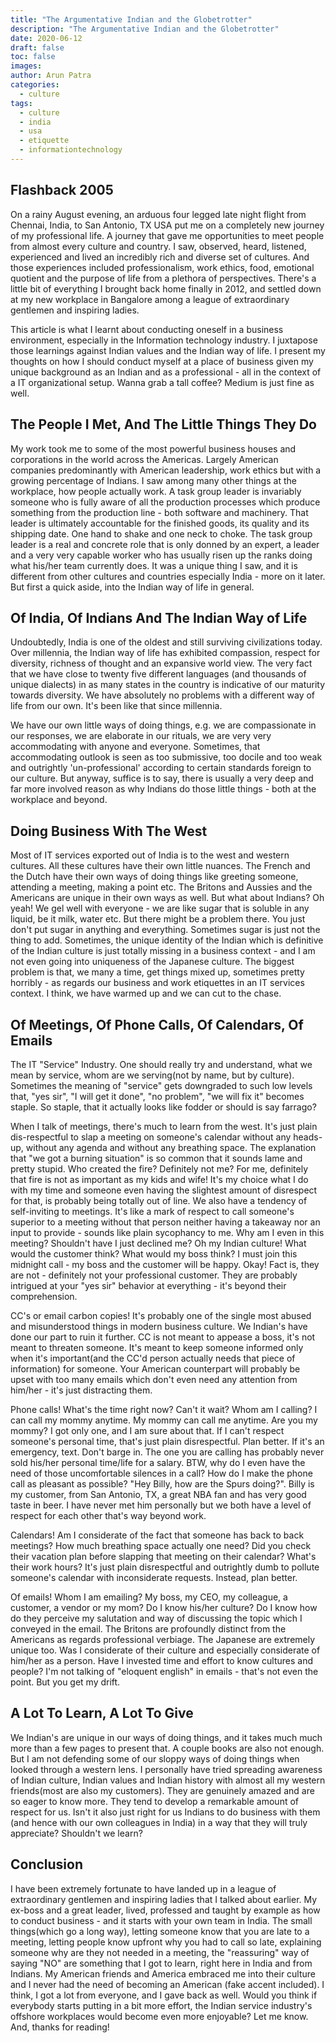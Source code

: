 ```yaml
---
title: "The Argumentative Indian and the Globetrotter"
description: "The Argumentative Indian and the Globetrotter"
date: 2020-06-12
draft: false
toc: false
images:
author: Arun Patra
categories:
  - culture
tags: 
  - culture
  - india
  - usa
  - etiquette
  - informationtechnology
---
```


## Flashback 2005

On a rainy August evening, an arduous four legged late night flight from Chennai, India, to San Antonio, TX USA put me on a completely new journey of my professional life. A journey that gave me opportunities to meet people from almost every culture and country. I saw, observed, heard, listened, experienced and lived an incredibly rich and diverse set of cultures. And those experiences included professionalism, work ethics, food, emotional quotient and the purpose of life from a plethora of perspectives. There's a little bit of everything I brought back home finally in 2012, and settled down at my new workplace in Bangalore among a league of extraordinary gentlemen and inspiring ladies. 

This article is what I learnt about conducting oneself in a business environment, especially in the Information technology industry. I juxtapose those learnings against Indian values and the Indian way of life. I present my thoughts on how I should conduct myself at a place of business given my unique background as an Indian and as a professional - all in the context of a IT organizational setup. Wanna grab a tall coffee? Medium is just fine as well.

## The People I Met, And The Little Things They Do

My work took me to some of the most powerful business houses and corporations in the world across the Americas. Largely American companies predominantly with American leadership, work ethics but with a growing percentage of Indians. I saw among many other things at the workplace, how people actually work. A task group leader is invariably someone who is fully aware of all the production processes which produce something from the production line - both software and machinery. That leader is ultimately accountable for the finished goods, its quality and its shipping date. One hand to shake and one neck to choke. The task group leader is a real and concrete role that is only donned by an expert, a leader and a very very capable worker who has usually risen up the ranks doing what his/her team currently does. It was a unique thing I saw, and it is different from other cultures and countries especially India - more on it later. But first a quick aside, into the Indian way of life in general.

## Of India, Of Indians And The Indian Way of Life

Undoubtedly, India is one of the oldest and still surviving civilizations today. Over millennia, the Indian way of life has exhibited compassion, respect for diversity, richness of thought and an expansive world view. The very fact that we have close to twenty five different languages (and thousands of unique dialects) in as many states in the country is indicative of our maturity towards diversity. We have absolutely no problems with a different way of life from our own. It's been like that since millennia. 

We have our own little ways of doing things, e.g. we are compassionate in our responses, we are elaborate in our rituals, we are very very accommodating with anyone and everyone. Sometimes, that accommodating outlook is seen as too submissive, too docile and too weak and outrightly 'un-professional' according to certain standards foreign to our culture. But anyway, suffice is to say, there is usually a very deep and far more involved reason as why Indians do those little things - both at the workplace and beyond.

## Doing Business With The West

Most of IT services exported out of India is to the west and western cultures. All these cultures have their own little nuances. The French and the Dutch have their own ways of doing things like greeting someone, attending a meeting, making a point etc. The Britons and Aussies and the Americans are unique in their own ways as well. But what about Indians? Oh yeah! We gel well with everyone - we are like sugar that is soluble in any liquid, be it milk, water etc. But there might be a problem there. You just don't put sugar in anything and everything. Sometimes sugar is just not the thing to add. Sometimes, the unique identity of the Indian which is definitive of the Indian culture is just totally missing in a business context - and I am not even going into uniqueness of the Japanese culture. The biggest problem is that, we many a time, get things mixed up, sometimes pretty horribly - as regards our business and work etiquettes in an IT services context. I think, we have warmed up and we can cut to the chase.

## Of Meetings, Of Phone Calls, Of Calendars, Of Emails

The IT "Service" Industry. One should really try and understand, what we mean by service, whom are we serving(not by name, but by culture). Sometimes the meaning of "service" gets downgraded to such low levels that, "yes sir", "I will get it done", "no problem", "we will fix it" becomes staple. So staple, that it actually looks like fodder or should is say farrago?

When I talk of meetings, there's much to learn from the west. It's just plain dis-respectful to slap a meeting on someone's calendar without any heads-up, without any agenda and without any breathing space. The explanation that "we got a burning situation" is so common that it sounds lame and pretty stupid. Who created the fire? Definitely not me? For me, definitely that fire is not as important as my kids and wife! It's my choice what I do with my time and someone even having the slightest amount of disrespect for that, is probably being totally out of line. We also have a tendency of self-inviting to meetings. It's like a mark of respect to call someone's superior to a meeting without that person neither having a takeaway nor an input to provide - sounds like plain sycophancy to me. Why am I even in this meeting? Shouldn't have I just declined me? Oh my Indian culture! What would the customer think? What would my boss think? I must join this midnight call - my boss and the customer will be happy. Okay! Fact is, they are not - definitely not your professional customer. They are probably intrigued at your "yes sir" behavior at everything - it's beyond their comprehension.

CC's or email carbon copies! It's probably one of the single most abused and misunderstood things in modern business culture. We Indian's have done our part to ruin it further. CC is not meant to appease a boss, it's not meant to threaten someone. It's meant to keep someone informed only when it's important(and the CC'd person actually needs that piece of information) for someone. Your American counterpart will probably be upset with too many emails which don't even need any attention from him/her - it's just distracting them.

Phone calls! What's the time right now? Can't it wait? Whom am I calling? I can call my mommy anytime. My mommy can call me anytime. Are you my mommy? I got only one, and I am sure about that. If I can't respect someone's personal time, that's just plain disrespectful. Plan better. If it's an emergency, text. Don't barge in. The one you are calling has probably never sold his/her personal time/life for a salary. BTW, why do I even have the need of those uncomfortable silences in a call? How do I make the phone call as pleasant as possible? "Hey Billy, how are the Spurs doing?". Billy is my customer, from San Antonio, TX, a great NBA fan and has very good taste in beer. I have never met him personally but we both have a level of respect for each other that's way beyond work.

Calendars! Am I considerate of the fact that someone has back to back meetings? How much breathing space actually one need? Did you check their vacation plan before slapping that meeting on their calendar? What's their work hours? It's just plain disrespectful and outrightly dumb to pollute someone's calendar with inconsiderate requests. Instead, plan better.

Of emails! Whom I am emailing? My boss, my CEO, my colleague, a customer, a vendor or my mom? Do I know his/her culture? Do I know how do they perceive my salutation and way of discussing the topic which I conveyed in the email. The Britons are profoundly distinct from the Americans as regards professional verbiage. The Japanese are extremely unique too. Was I considerate of their culture and especially considerate of him/her as a person. Have I invested time and effort to know cultures and people? I'm not talking of "eloquent english" in emails - that's not even the point. But you get my drift.

## A Lot To Learn, A Lot To Give

We Indian's are unique in our ways of doing things, and it takes much much more than a few pages to present that. A couple books are also not enough. But I am not defending some of our sloppy ways of doing things when looked through a western lens. I personally have tried spreading awareness of Indian culture, Indian values and Indian history with almost all my western friends(most are also my customers). They are genuinely amazed and are so eager to know more. They tend to develop a remarkable amount of respect for us. Isn't it also just right for us Indians to do business with them (and hence with our own colleagues in India) in a way that they will truly appreciate? Shouldn't we learn?

## Conclusion

I have been extremely fortunate to have landed up in a league of extraordinary gentlemen and inspiring ladies that I talked about earlier. My ex-boss and a great leader, lived, professed and taught by example as how to conduct business - and it starts with your own team in India. The small things(which go a long way), letting someone know that you are late to a meeting, letting people know upfront why you had to call so late, explaining someone why are they not needed in a meeting, the "reassuring" way of saying "NO" are something that I got to learn, right here in India and from Indians. My American friends and America embraced me into their culture and I never had the need of becoming an American (fake accent included). I think, I got a lot from everyone, and I gave back as well. Would you think if everybody starts putting in a bit more effort, the Indian service industry's offshore workplaces would become even more enjoyable? Let me know. And, thanks for reading!



